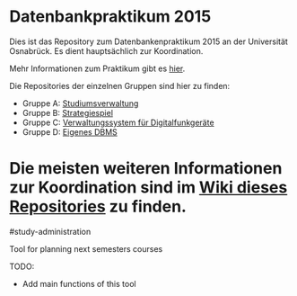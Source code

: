 
# Datenbankpraktikum 2015

Dies ist das Repository zum Datenbankenpraktikum 2015 an der Universität Osnabrück. Es dient hauptsächlich zur Koordination.

Mehr Informationen zum Praktikum gibt es [hier](http://www-lehre.inf.uos.de/dbp/2015).

Die Repositories der einzelnen Gruppen sind hier zu finden:
- Gruppe A: [Studiumsverwaltung](https://github.com/OsnaCS/study-administration)
- Gruppe B: [Strategiespiel](https://github.com/OsnaCS/dbp-game)
- Gruppe C: [Verwaltungssystem für Digitalfunkgeräte](https://github.com/OsnaCS/drk-funk)
- Gruppe D: [Eigenes DBMS](https://github.com/OsnaCS/uosql-server)

Die meisten weiteren Informationen zur Koordination sind im [Wiki dieses Repositories](https://github.com/OsnaCS/dbp-2015/wiki) zu finden.
=======
#study-administration

Tool for planning next semesters courses

TODO: 
- Add main functions of this tool

